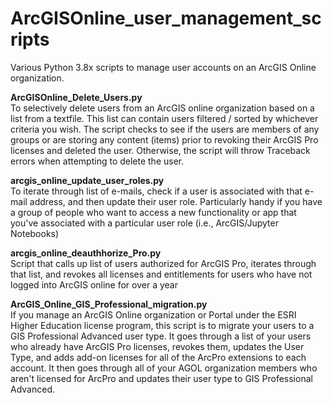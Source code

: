 # ArcGISOnline_user_management_scripts
Various Python 3.8x scripts to manage user accounts on an ArcGIS Online organization.

<strong>ArcGISOnline_Delete_Users.py</strong> <br>
To selectively delete users from an ArcGIS online organization based on a list from a textfile.  This list can contain users filtered / sorted by whichever criteria you wish. The script checks to see if the users are members of any groups or are storing any content (items) prior to revoking their ArcGIS Pro licenses and deleted the user.  Otherwise, the script will throw Traceback errors when attempting to delete the user.

<strong>arcgis_online_update_user_roles.py</strong> <br>
To iterate through list of e-mails, check if a user is associated with that e-mail address, and then update their user role. Particularly handy if you have a group of people who want to access a new functionality or app that you've associated with a particular user role (i.e., ArcGIS/Jupyter Notebooks)

<strong>arcgis_online_deauthhorize_Pro.py</strong><br>
Script that calls up list of users authorized for ArcGIS Pro, iterates through that list, and revokes all licenses and entitlements for users who have not logged into ArcGIS online for over a year

<strong>ArcGIS_Online_GIS_Professional_migration.py</strong><br>
If you manage an ArcGIS Online organization or Portal under the ESRI Higher Education license program, this script is to migrate your users to a GIS Professional Advanced user type.  It goes through a list of your users who already have ArcGIS Pro licenses, revokes them, updates the User Type, and adds add-on licenses for all of the ArcPro extensions to each account.  It then goes through all of your AGOL organization members who aren't licensed for ArcPro and updates their user type to GIS Professional Advanced.
